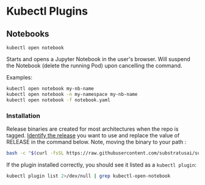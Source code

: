 # Kubectl Plugins

## Notebooks

`kubectl open notebook`

Starts and opens a Jupyter Notebook in the user's browser. Will suspend the Notebook (delete the running Pod) upon cancelling the command.

Examples:

```sh
kubectl open notebook my-nb-name
kubectl open notebook -n my-namespace my-nb-name
kubectl open notebook -f notebook.yaml
```

### Installation

Release binaries are created for most architectures when the repo is tagged.
[Identify the release](https://github.com/substratusai/substratus/releases) you
want to use and replace the value of RELEASE in the command below. Note, moving
the binary to your path :

```sh
bash -c "$(curl -fsSL https://raw.githubusercontent.com/substratusai/substratus/main/hack/install_kubectl_plugin.sh)"
```

If the plugin installed correctly, you should see it listed as a `kubectl plugin`:

```sh
kubectl plugin list 2>/dev/null | grep kubectl-open-notebook
```
